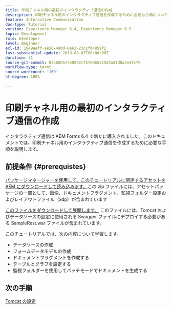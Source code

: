 ```yaml
---
title: 印刷チャネル用の最初のインタラクティブ通信の作成
description: 印刷チャネル用のインタラクティブ通信を作成するために必要な手順について説明します。インタラクティブ通信は、AEM Forms 6.4 で新たに導入されました。
feature: Interactive Communication
doc-type: Tutorial
version: Experience Manager 6.4, Experience Manager 6.5
topic: Development
role: Developer
level: Beginner
exl-id: 1949aeff-ae56-4abd-8e63-23c2fb4859f2
last-substantial-update: 2019-08-07T00:00:00Z
duration: 31
source-git-commit: 03b68057748892c757e0b5315d3a41d0a2e4fc79
workflow-type: tm+mt
source-wordcount: '169'
ht-degree: 100%

---
```


# 印刷チャネル用の最初のインタラクティブ通信の作成

インタラクティブ通信は AEM Forms 6.4 で新たに導入されました。このドキュメントでは、印刷チャネル用のインタラクティブ通信を作成するために必要な手順を説明します。

## 前提条件 {#prerequistes}

[パッケージマネージャーを使用して、このチュートリアルに関連するアセットを AEM にダウンロードして読み込みます。](assets/gettingstartedassets.zip)この zip ファイルには、アセットパッケージの一部として、画像、ドキュメントフラグメント、監視フォルダー設定およびレイアウトファイル（xdp）が含まれています

[このファイルをダウンロードして展開します。](assets/warfileandswaggerfile.zip) このファイルには、Tomcat およびデータソースの設定に使用される Swagger ファイルにデプロイする必要がある SampleRest.war ファイルが含まれています。

このチュートリアルでは、次の内容について学習します。

* データソースの作成
* フォームデータモデルの作成
* ドキュメントフラグメントを作成する
* テーブルとグラフを設定する
* 監視フォルダーを使用してバッチモードでドキュメントを生成する


## 次の手順

[Tomcat の設定](./set-up-tomcat.md)
